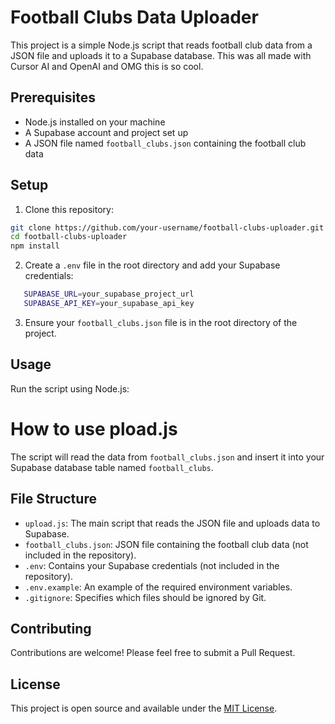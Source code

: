 # Football Clubs Data Uploader

This project is a simple Node.js script that reads football club data from a JSON file and uploads it to a Supabase database.
This was all made with Cursor AI and OpenAI and OMG this is so cool.

## Prerequisites

- Node.js installed on your machine
- A Supabase account and project set up
- A JSON file named `football_clubs.json` containing the football club data

## Setup

1. Clone this repository:

```bash
git clone https://github.com/your-username/football-clubs-uploader.git
cd football-clubs-uploader
npm install
```

2. Create a `.env` file in the root directory and add your Supabase credentials:

```bash
   SUPABASE_URL=your_supabase_project_url
   SUPABASE_API_KEY=your_supabase_api_key
   ```

3. Ensure your `football_clubs.json` file is in the root directory of the project.

## Usage

Run the script using Node.js:

# How to use pload.js 

The script will read the data from `football_clubs.json` and insert it into your Supabase database table named `football_clubs`.

## File Structure

- `upload.js`: The main script that reads the JSON file and uploads data to Supabase.
- `football_clubs.json`: JSON file containing the football club data (not included in the repository).
- `.env`: Contains your Supabase credentials (not included in the repository).
- `.env.example`: An example of the required environment variables.
- `.gitignore`: Specifies which files should be ignored by Git.

## Contributing

Contributions are welcome! Please feel free to submit a Pull Request.

## License

This project is open source and available under the [MIT License](LICENSE).

